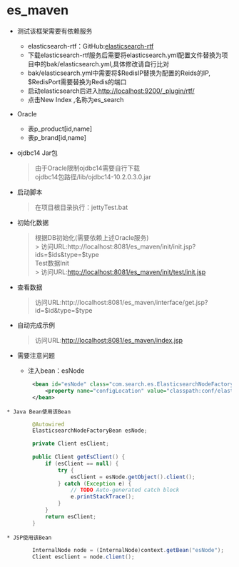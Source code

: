 es_maven
========
* 测试该框架需要有依赖服务  
	* elasticsearch-rtf：GitHub:[elasticsearch-rtf](https://github.com/medcl/elasticsearch-rtf/)  
	* 下载elasticsearch-rtf服务后需要将elasticsearch.yml配置文件替换为项目中的bak/elasticsearch.yml,具体修改请自行比对  
	* bak/elasticsearch.yml中需要将$RedisIP替换为配置的Reids的IP, $RedisPort需要替换为Redis的端口  
	* 启动elasticsearch后进入[http://localhost:9200/_plugin/rtf/](http://localhost:9200/_plugin/rtf/)  
	* 点击New Index ,名称为es_search

* Oracle  
	* 表p_product[id,name]  
	* 表p_brand[id,name]

* ojdbc14 Jar包  
	> 由于Oracle限制ojdbc14需要自行下载  
	> ojdbc14包路径/lib/ojdbc14-10.2.0.3.0.jar

* 启动脚本  
	> 在项目根目录执行：jettyTest.bat

* 初始化数据  
	> 根据DB初始化(需要依赖上述Oracle服务)  
		> 访问URL:http://localhost:8081/es_maven/init/init.jsp?ids=$ids&type=$type  
	> Test数据Init  
		> 访问URL:[http://localhost:8081/es_maven/init/test/init.jsp](http://localhost:8081/es_maven/init/test/init.jsp)

* 查看数据  
	> 访问URL:http://localhost:8081/es_maven/interface/get.jsp?id=$id&type=$type

* 自动完成示例  
	> 访问URL:[http://localhost:8081/es_maven/index.jsp](http://localhost:8081/es_maven/index.jsp)

* 需要注意问题
	* 注入bean：esNode  
```xml
		<bean id="esNode" class="com.search.es.ElasticsearchNodeFactoryBean">
			<property name="configLocation" value="classpath:conf/elasticsearch.properties" />
		</bean>
```
	* Java Bean使用该Bean  
```java
		@Autowired
		ElasticsearchNodeFactoryBean esNode;

		private Client esClient;
	
		public Client getEsClient() {
			if (esClient == null) {
				try {
					esClient = esNode.getObject().client();
				} catch (Exception e) {
					// TODO Auto-generated catch block
					e.printStackTrace();
				}
			}
			return esClient;
		}
```
	* JSP使用该Bean  
```java
		InternalNode node = (InternalNode)context.getBean("esNode");
		Client esclient = node.client();
```
